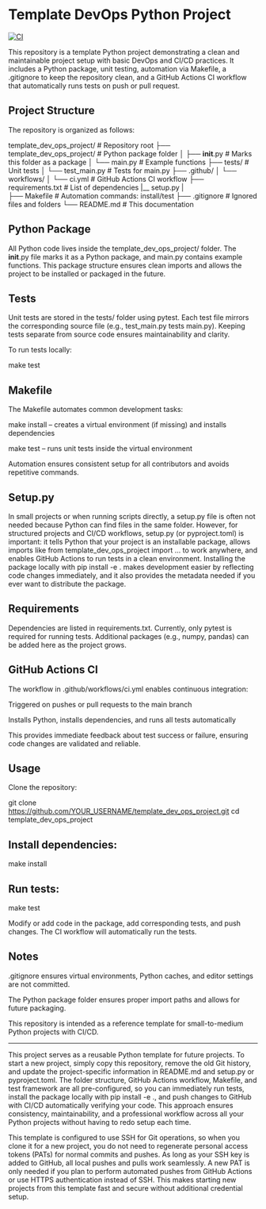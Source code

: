 # Template DevOps Python Project

[![CI](https://github.com/MichaelD1976/template_dev_ops_project/actions/workflows/ci.yml/badge.svg)](https://github.com/MichaelD1976/template_dev_ops_project/actions/workflows/ci.yml)

This repository is a template Python project demonstrating a clean and maintainable project setup with basic DevOps and CI/CD practices. It includes a Python package, unit testing, automation via Makefile, a .gitignore to keep the repository clean, and a GitHub Actions CI workflow that automatically runs tests on push or pull request.

## Project Structure

The repository is organized as follows:

template_dev_ops_project/           # Repository root
├── template_dev_ops_project/       # Python package folder
│   ├── __init__.py                # Marks this folder as a package
│   └── main.py                     # Example functions
├── tests/                          # Unit tests
│   └── test_main.py                # Tests for main.py
├── .github/
│   └── workflows/
│       └── ci.yml                  # GitHub Actions CI workflow
├── requirements.txt               # List of dependencies
|__ setup.py
|              
├── Makefile                        # Automation commands: install/test
├── .gitignore                       # Ignored files and folders
└── README.md                        # This documentation

## Python Package

All Python code lives inside the template_dev_ops_project/ folder. The __init__.py file marks it as a Python package, and main.py contains example functions. This package structure ensures clean imports and allows the project to be installed or packaged in the future.

## Tests

Unit tests are stored in the tests/ folder using pytest. Each test file mirrors the corresponding source file (e.g., test_main.py tests main.py). Keeping tests separate from source code ensures maintainability and clarity.

To run tests locally:

make test

## Makefile

The Makefile automates common development tasks:

make install – creates a virtual environment (if missing) and installs dependencies

make test – runs unit tests inside the virtual environment

Automation ensures consistent setup for all contributors and avoids repetitive commands.

## Setup.py
In small projects or when running scripts directly, a setup.py file is often not needed because Python can find files in the same folder. However, for structured projects and CI/CD workflows, setup.py (or pyproject.toml) is important: it tells Python that your project is an installable package, allows imports like from template_dev_ops_project import ... to work anywhere, and enables GitHub Actions to run tests in a clean environment. Installing the package locally with pip install -e . makes development easier by reflecting code changes immediately, and it also provides the metadata needed if you ever want to distribute the package.

## Requirements

Dependencies are listed in requirements.txt. Currently, only pytest is required for running tests. Additional packages (e.g., numpy, pandas) can be added here as the project grows.

## GitHub Actions CI

The workflow in .github/workflows/ci.yml enables continuous integration:

Triggered on pushes or pull requests to the main branch

Installs Python, installs dependencies, and runs all tests automatically

This provides immediate feedback about test success or failure, ensuring code changes are validated and reliable.

## Usage

Clone the repository:

git clone https://github.com/YOUR_USERNAME/template_dev_ops_project.git
cd template_dev_ops_project


## Install dependencies:

make install


## Run tests:

make test


Modify or add code in the package, add corresponding tests, and push changes. The CI workflow will automatically run the tests.

## Notes

.gitignore ensures virtual environments, Python caches, and editor settings are not committed.

The Python package folder ensures proper import paths and allows for future packaging.

This repository is intended as a reference template for small-to-medium Python projects with CI/CD.

---

This project serves as a reusable Python template for future projects. To start a new project, simply copy this repository, remove the old Git history, and update the project-specific information in README.md and setup.py or pyproject.toml. The folder structure, GitHub Actions workflow, Makefile, and test framework are all pre-configured, so you can immediately run tests, install the package locally with pip install -e ., and push changes to GitHub with CI/CD automatically verifying your code. This approach ensures consistency, maintainability, and a professional workflow across all your Python projects without having to redo setup each time.

This template is configured to use SSH for Git operations, so when you clone it for a new project, you do not need to regenerate personal access tokens (PATs) for normal commits and pushes. As long as your SSH key is added to GitHub, all local pushes and pulls work seamlessly. A new PAT is only needed if you plan to perform automated pushes from GitHub Actions or use HTTPS authentication instead of SSH. This makes starting new projects from this template fast and secure without additional credential setup.
